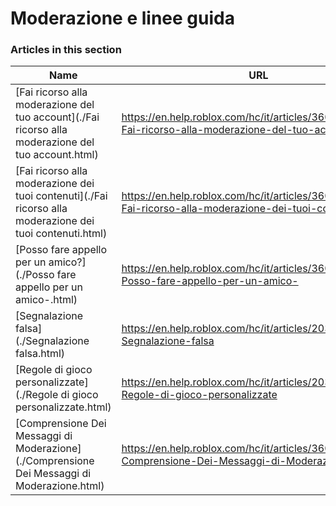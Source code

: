 # Moderazione e linee guida  
### Articles in this section
Name|URL
-|-
[Fai ricorso alla moderazione del tuo account](./Fai ricorso alla moderazione del tuo account.html) |https://en.help.roblox.com/hc/it/articles/360000245263-Fai-ricorso-alla-moderazione-del-tuo-account
[Fai ricorso alla moderazione dei tuoi contenuti](./Fai ricorso alla moderazione dei tuoi contenuti.html) |https://en.help.roblox.com/hc/it/articles/360000272703-Fai-ricorso-alla-moderazione-dei-tuoi-contenuti
[Posso fare appello per un amico?](./Posso fare appello per un amico-.html) |https://en.help.roblox.com/hc/it/articles/360000240183-Posso-fare-appello-per-un-amico-
[Segnalazione falsa](./Segnalazione falsa.html) |https://en.help.roblox.com/hc/it/articles/203312470-Segnalazione-falsa
[Regole di gioco personalizzate](./Regole di gioco personalizzate.html) |https://en.help.roblox.com/hc/it/articles/203312500-Regole-di-gioco-personalizzate
[Comprensione Dei Messaggi di Moderazione](./Comprensione Dei Messaggi di Moderazione.html) |https://en.help.roblox.com/hc/it/articles/360020870412-Comprensione-Dei-Messaggi-di-Moderazione
